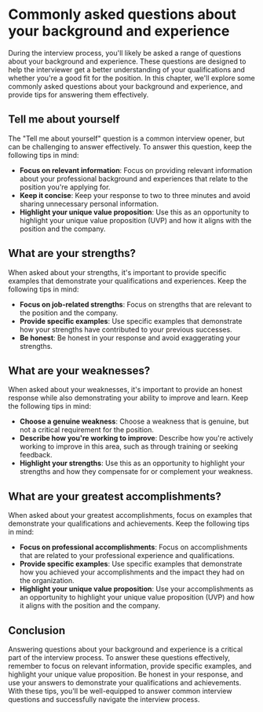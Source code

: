 Commonly asked questions about your background and experience
==============================================================================================================

During the interview process, you'll likely be asked a range of questions about your background and experience. These questions are designed to help the interviewer get a better understanding of your qualifications and whether you're a good fit for the position. In this chapter, we'll explore some commonly asked questions about your background and experience, and provide tips for answering them effectively.

Tell me about yourself
----------------------

The "Tell me about yourself" question is a common interview opener, but can be challenging to answer effectively. To answer this question, keep the following tips in mind:

* **Focus on relevant information**: Focus on providing relevant information about your professional background and experiences that relate to the position you're applying for.
* **Keep it concise**: Keep your response to two to three minutes and avoid sharing unnecessary personal information.
* **Highlight your unique value proposition**: Use this as an opportunity to highlight your unique value proposition (UVP) and how it aligns with the position and the company.

What are your strengths?
------------------------

When asked about your strengths, it's important to provide specific examples that demonstrate your qualifications and experiences. Keep the following tips in mind:

* **Focus on job-related strengths**: Focus on strengths that are relevant to the position and the company.
* **Provide specific examples**: Use specific examples that demonstrate how your strengths have contributed to your previous successes.
* **Be honest**: Be honest in your response and avoid exaggerating your strengths.

What are your weaknesses?
-------------------------

When asked about your weaknesses, it's important to provide an honest response while also demonstrating your ability to improve and learn. Keep the following tips in mind:

* **Choose a genuine weakness**: Choose a weakness that is genuine, but not a critical requirement for the position.
* **Describe how you're working to improve**: Describe how you're actively working to improve in this area, such as through training or seeking feedback.
* **Highlight your strengths**: Use this as an opportunity to highlight your strengths and how they compensate for or complement your weakness.

What are your greatest accomplishments?
---------------------------------------

When asked about your greatest accomplishments, focus on examples that demonstrate your qualifications and achievements. Keep the following tips in mind:

* **Focus on professional accomplishments**: Focus on accomplishments that are related to your professional experience and qualifications.
* **Provide specific examples**: Use specific examples that demonstrate how you achieved your accomplishments and the impact they had on the organization.
* **Highlight your unique value proposition**: Use your accomplishments as an opportunity to highlight your unique value proposition (UVP) and how it aligns with the position and the company.

Conclusion
----------

Answering questions about your background and experience is a critical part of the interview process. To answer these questions effectively, remember to focus on relevant information, provide specific examples, and highlight your unique value proposition. Be honest in your response, and use your answers to demonstrate your qualifications and achievements. With these tips, you'll be well-equipped to answer common interview questions and successfully navigate the interview process.
